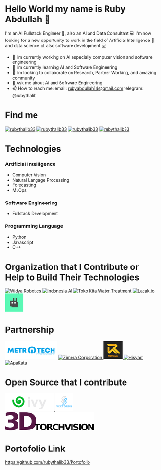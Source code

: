 # Hello World my name is Ruby Abdullah 👋

I'm an AI Fullstack Engineer 🚀, also an AI and Data Consultant 💻 I'm now looking for a new opportunity to work in the field of Artificial Intelligence 🤖 and data science 📊 also software development 💻

- 🔭 I’m currently working on AI especially computer vision and software engineering
- 🌱 I’m currently learning AI and Software Engineering
- 🤔 I’m looking to collaborate on Research, Partner Working, and amazing community
- 💬 Ask me about AI and Software Engineering
- 📫 How to reach me: email: rubyabdullah14@gmail.com telegram: @rubythalib


# Find me
<p align="left">
    <a href="https://twitter.com/rubythalib33" target="blank"><img align="center"
            src="https://raw.githubusercontent.com/rahuldkjain/github-profile-readme-generator/master/src/images/icons/Social/twitter.svg"
            alt="rubythalib33" height="30" width="40" /></a>
    <a href="https://www.linkedin.com/in/ruby-abdullah-2134a4176/" target="blank"><img align="center"
            src="https://raw.githubusercontent.com/rahuldkjain/github-profile-readme-generator/master/src/images/icons/Social/linked-in-alt.svg"
            alt="rubythalib33" height="30" width="40" /></a>
    <a href="https://instagram.com/rubythalib33" target="blank"><img align="center"
            src="https://raw.githubusercontent.com/rahuldkjain/github-profile-readme-generator/master/src/images/icons/Social/instagram.svg"
            alt="rubythalib33" height="30" width="40" /></a>
    <a href="https://www.youtube.com/channel/UCrDblmdKXtf0BP6h3Zk56eg" target="blank"><img align="center"
            src="https://raw.githubusercontent.com/rahuldkjain/github-profile-readme-generator/master/src/images/icons/Social/youtube.svg"
            alt="rubythalib33" height="30" width="40" /></a>
</p>

# Technologies
### Artificial Intelligence
- Computer Vision
- Natural Langage Processing
- Forecasting
- MLOps
### Software Engineering
- Fullstack Development
### Programming Language
- Python
- Javascript
- C++

# Organization that I Contribute or Help to Build Their Technologies
<p>
    <a href="https://widya.ai/" target="_blank"> <img
            src="https://next.widya.ai/wp-content/uploads/2021/09/Widya-Logo-Full.png" alt="Widya Robotics" height="60" />
    </a>
    <a href="https://www.aiforindonesia.org/" target="_blank"> <img
            src="https://aiforindonesia.org/static/iaiprofile/assets/img/ai-01.png" alt="Indonesia AI" height="60" />
    </a>
    <a href="https://www.tokofilterair.com/" target="_blank"> <img
            src="https://i0.wp.com/www.tokofilterair.com/wp-content/uploads/2020/11/cropped-vavicon-1.png?w=250&ssl=1" alt="Toko Kita Water Treatment" height="60" />
    </a>
    <a href="https://lacak.io/" target="_blank"> <img
            src="https://lacak.io/static/media/lacakio_color.1091e134.svg" alt="Lacak.io" height="60" />
    </a>
    <a href="https://www.linkedin.com/company/nextbyteco/about/" target="_blank"> <img
            src="assets/nextbyte.jpeg" alt="NextByte" height="60" />
    </a>
</p>

# Partnership
<p>
        <img
            src="assets/LOGO METROTECH.png" alt="Mitro Technology" height="60" />
        <a href="https://zimeracorp.com/" target="_blank"> <img
            src="https://zimeracorp.com/images/logo/logo-zimera-corp.png" alt="Zimera Corporation" height="60" />
        </a>
        <a href="https://riffsys.com/" target="_blank"> <img
            src="assets/ryfsys.png" alt="Ryfsys" height="60" />
        </a>
        <a href="https://hysam.id/" target="_blank"> <img
            src="https://hysam.id/wp-content/uploads/2023/05/logo_hysam_01-300x176.png" alt="Hisyam" height="60" />
        </a>
        <a href="https://www.apakata.com/" target="_blank"> <img
            src="https://www.apakata.com/wp-content/uploads/2021/10/logo-apakata2.png" alt="ApaKata" height="60" />
        </a>
</p>

# Open Source that I contribute
<p>
        <a href="https://github.com/unifyai/ivy" target="_blank"> <img
            src="assets/ivy.png" alt="Ivy" height="60" />
        </a>
        <a href="https://github.com/rubythalib33/VectorDB" target="_blank"> <img
            src="https://github.com/rubythalib33/VectorDB/raw/main/assets/logo.png" alt="VectorDB" height="60" />
        </a>
        <a href="https://github.com/rubythalib33/3D-Torchvision/" target="_blank"> <img
            src="https://github.com/rubythalib33/3D-Torchvision/raw/main/assets/logo.png" alt="3D Torchvision" height="60" />
        </a>
</p>

# Portofolio Link
https://github.com/rubythalib33/Portofolio
